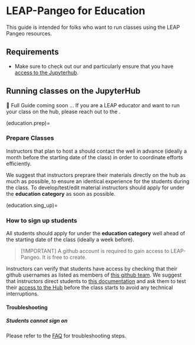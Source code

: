 # LEAP-Pangeo for Education

This guide is intended for folks who want to run classes using the LEAP Pangeo resources.

## Requirements

- Make sure to check out our [](tutorial.getting_started) and particularly ensure that you have [access to the Jupyterhub](hub.access).

## Running classes on the JupyterHub

🚧 Full Guide coming soon ... If you are a LEAP educator and want to run your class on the hub, please reach out to the [](support.data_compute_team).

(education.prep)=

### Prepare Classes

Instructors that plan to host a [](reference.education.leap_affiliated_course) should contact the [](support.data_compute_team) well in advance (ideally a month before the starting date of the class) in order to coordinate efforts efficiently.

We suggest that instructors preprare their materials directly on the hub as much as possible, to ensure an identical experience for the students during the class. To develop/test/edit material instructors should apply for [](membership.sign_up) under the **education category** as soon as possible.

(education.sing_up)=

### How to sign up students

All students should apply for [](membership.sign_up) under the **education category** well ahead of the starting date of the class (ideally a week before).

> \[!IMPORTANT\]
> A github account is required to gain access to LEAP-Pangeo. It is free to create.

Instructors can verify that students have access by checking that their github usernames as listed as members of [this github team](https://github.com/orgs/leap-stc/teams/leap-pangeo-base-access). We suggest that instructors direct students to [this documentation](https://leap-stc.github.io/intro.html) and ask them to test their [access to the Hub](hub:server:login) before the class starts to avoid any technical interruptions.

#### Troubleshooting

##### Students cannot sign on

Please refer to the [FAQ](faq.cannot-log-into-hub) for troubleshooting steps.

